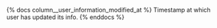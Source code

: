 {% docs column__user_information_modified_at %} Timestamp at which user has updated its info. {% enddocs %}
